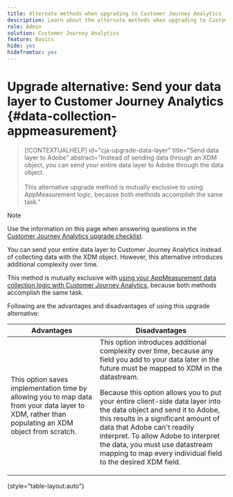 ```yaml
---
title: Alternate methods when upgrading to Customer Journey Analytics
description: Learn about the alternate methods when upgrading to Customer Journey Analytics
role: Admin
solution: Customer Journey Analytics
feature: Basics
hide: yes
hidefromtoc: yes
---
```

# Upgrade alternative: Send your data layer to Customer Journey Analytics {#data-collection-appmeasurement}

<!-- markdownlint-disable MD034 -->

>[!CONTEXTUALHELP]
>id="cja-upgrade-data-layer"
>title="Send data layer to Adobe"
>abstract="Instead of sending data through an XDM object, you can send your entire data layer to Adobe through the data object.<br><br>This alternative upgrade method is mutually exclusive to using AppMeasurement logic, because both methods accomplish the same task."

<!-- markdownlint-enable MD034 -->

>[!NOTE]
> 
>Use the information on this page when answering questions in the [Customer Journey Analytics upgrade checklist](https://gigazelle.github.io/cja-ttv/). 

You can send your entire data layer to Customer Journey Analytics instead of collecting data with the XDM object. However, this alternative introduces additional complexity over time.

This method is mutually exclusive with [using your AppMeasurement data collection logic with Customer Journey Analytics](/help/getting-started/cja-upgrade/cja-upgrade-alternative-appmeasurement.md), because both methods accomplish the same task. 

Following are the advantages and disadvantages of using this upgrade alternative:

| Advantages | Disadvantages |
|----------|---------|
| This option saves implementation time by allowing you to map data from your data layer to XDM, rather than populating an XDM object from scratch.  | This option introduces additional complexity over time, because any field you add to your data later in the future must be mapped to XDM in the datastream.<p>Because this option allows you to put your entire client-side data layer into the data object and send it to Adobe, this results in a significant amount of data that Adobe can't readily interpret. To allow Adobe to interpret the data, you must use datastream mapping to map every individual field to the desired XDM field.</p> | 

{style="table-layout:auto"}



